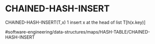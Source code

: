 # CHAINED-HASH-INSERT
CHAINED-HASH-INSERT(T,x)
1 insert x at the head of list T[h(x.key)]



#software-engineering/data-structures/maps/HASH-TABLE/CHAINED-HASH-INSERT
